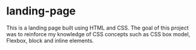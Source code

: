 # landing-page

This is a landing page built using HTML and CSS. The goal of this project was to reinforce my knowledge of CSS concepts such as CSS box model, Flexbox, block and inline elements. 